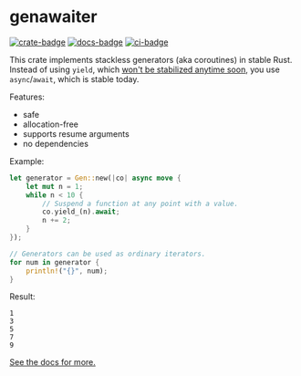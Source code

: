 # genawaiter

[![crate-badge]][crate-link] [![docs-badge]][docs-link] [![ci-badge]][ci-link]

[crate-badge]: https://img.shields.io/crates/v/genawaiter.svg
[crate-link]: https://crates.io/crates/genawaiter
[docs-badge]: https://docs.rs/genawaiter/badge.svg
[docs-link]: https://docs.rs/genawaiter
[ci-badge]: https://github.com/whatisaphone/genawaiter/workflows/CI/badge.svg
[ci-link]: https://github.com/whatisaphone/genawaiter/actions

This crate implements stackless generators (aka coroutines) in stable Rust. Instead of using `yield`, which [won't be stabilized anytime soon][yield-unstable], you use `async`/`await`, which is stable today.

[yield-unstable]: https://doc.rust-lang.org/nightly/unstable-book/language-features/generators.html

Features:

- safe
- allocation-free
- supports resume arguments
- no dependencies

Example:

```rust
let generator = Gen::new(|co| async move {
    let mut n = 1;
    while n < 10 {
        // Suspend a function at any point with a value.
        co.yield_(n).await;
        n += 2;
    }
});

// Generators can be used as ordinary iterators.
for num in generator {
    println!("{}", num);
}
```

Result:

```text
1
3
5
7
9
```

[See the docs for more.](https://docs.rs/genawaiter)
